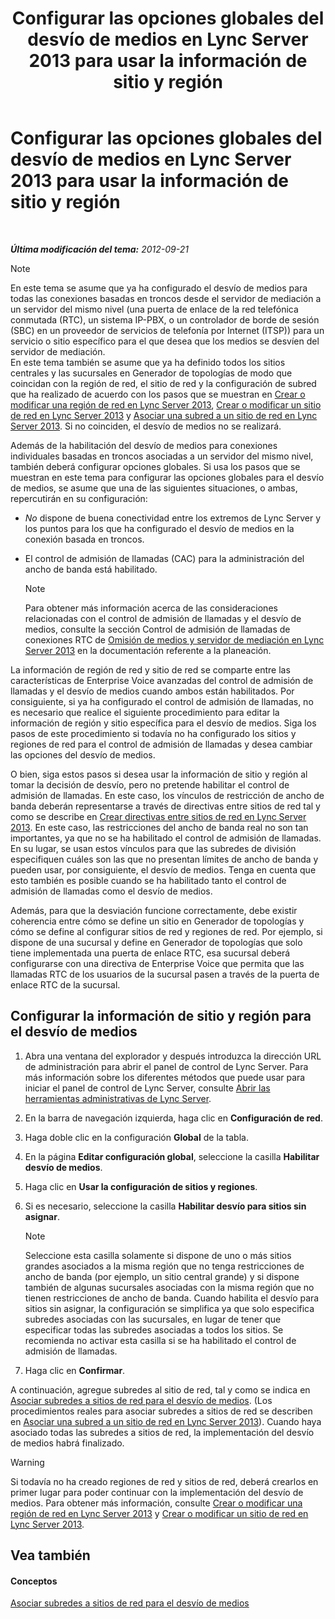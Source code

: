 ﻿---
title: Configurar las opciones globales del desvío de medios en Lync Server 2013 para usar la información de sitio y región
TOCTitle: Configurar las opciones globales del desvío de medios en Lync Server 2013 para usar la información de sitio y región
ms:assetid: 0a21cdf1-f350-49da-b346-70806f256bea
ms:mtpsurl: https://technet.microsoft.com/es-es/library/Gg398150(v=OCS.15)
ms:contentKeyID: 48274377
ms.date: 01/07/2017
mtps_version: v=OCS.15
ms.translationtype: HT
---

# Configurar las opciones globales del desvío de medios en Lync Server 2013 para usar la información de sitio y región

 

_**Última modificación del tema:** 2012-09-21_


> [!NOTE]
> En este tema se asume que ya ha configurado el desvío de medios para todas las conexiones basadas en troncos desde el servidor de mediación a un servidor del mismo nivel (una puerta de enlace de la red telefónica conmutada (RTC), un sistema IP-PBX, o un controlador de borde de sesión (SBC) en un proveedor de servicios de telefonía por Internet (ITSP)) para un servicio o sitio específico para el que desea que los medios se desvíen del servidor de mediación.<BR>En este tema también se asume que ya ha definido todos los sitios centrales y las sucursales en Generador de topologías de modo que coincidan con la región de red, el sitio de red y la configuración de subred que ha realizado de acuerdo con los pasos que se muestran en <A href="lync-server-2013-create-or-modify-a-network-region.md">Crear o modificar una región de red en Lync Server 2013</A>, <A href="lync-server-2013-create-or-modify-a-network-site.md">Crear o modificar un sitio de red en Lync Server 2013</A> y <A href="lync-server-2013-associate-a-subnet-with-a-network-site.md">Asociar una subred a un sitio de red en Lync Server 2013</A>. Si no coinciden, el desvío de medios no se realizará.



Además de la habilitación del desvío de medios para conexiones individuales basadas en troncos asociadas a un servidor del mismo nivel, también deberá configurar opciones globales. Si usa los pasos que se muestran en este tema para configurar las opciones globales para el desvío de medios, se asume que una de las siguientes situaciones, o ambas, repercutirán en su configuración:

  - *No* dispone de buena conectividad entre los extremos de Lync Server y los puntos para los que ha configurado el desvío de medios en la conexión basada en troncos.

  - El control de admisión de llamadas (CAC) para la administración del ancho de banda está habilitado.
    

    > [!NOTE]
    > Para obtener más información acerca de las consideraciones relacionadas con el control de admisión de llamadas y el desvío de medios, consulte la sección Control de admisión de llamadas de conexiones RTC de <A href="lync-server-2013-media-bypass-and-mediation-server.md">Omisión de medios y servidor de mediación en Lync Server 2013</A> en la documentación referente a la planeación.



La información de región de red y sitio de red se comparte entre las características de Enterprise Voice avanzadas del control de admisión de llamadas y el desvío de medios cuando ambos están habilitados. Por consiguiente, si ya ha configurado el control de admisión de llamadas, no es necesario que realice el siguiente procedimiento para editar la información de región y sitio específica para el desvío de medios. Siga los pasos de este procedimiento si todavía no ha configurado los sitios y regiones de red para el control de admisión de llamadas y desea cambiar las opciones del desvío de medios.

O bien, siga estos pasos si desea usar la información de sitio y región al tomar la decisión de desvío, pero no pretende habilitar el control de admisión de llamadas. En este caso, los vínculos de restricción de ancho de banda deberán representarse a través de directivas entre sitios de red tal y como se describe en [Crear directivas entre sitios de red en Lync Server 2013](lync-server-2013-create-network-intersite-policies.md). En este caso, las restricciones del ancho de banda real no son tan importantes, ya que no se ha habilitado el control de admisión de llamadas. En su lugar, se usan estos vínculos para que las subredes de división especifiquen cuáles son las que no presentan límites de ancho de banda y pueden usar, por consiguiente, el desvío de medios. Tenga en cuenta que esto también es posible cuando se ha habilitado tanto el control de admisión de llamadas como el desvío de medios.

Además, para que la desviación funcione correctamente, debe existir coherencia entre cómo se define un sitio en Generador de topologías y cómo se define al configurar sitios de red y regiones de red. Por ejemplo, si dispone de una sucursal y define en Generador de topologías que solo tiene implementada una puerta de enlace RTC, esa sucursal deberá configurarse con una directiva de Enterprise Voice que permita que las llamadas RTC de los usuarios de la sucursal pasen a través de la puerta de enlace RTC de la sucursal.

## Configurar la información de sitio y región para el desvío de medios

1.  Abra una ventana del explorador y después introduzca la dirección URL de administración para abrir el panel de control de Lync Server. Para más información sobre los diferentes métodos que puede usar para iniciar el panel de control de Lync Server, consulte [Abrir las herramientas administrativas de Lync Server](lync-server-2013-open-lync-server-administrative-tools.md).

2.  En la barra de navegación izquierda, haga clic en **Configuración de red**.

3.  Haga doble clic en la configuración **Global** de la tabla.

4.  En la página **Editar configuración global**, seleccione la casilla **Habilitar desvío de medios**.

5.  Haga clic en **Usar la configuración de sitios y regiones**.

6.  Si es necesario, seleccione la casilla **Habilitar desvío para sitios sin asignar**.
    

    > [!NOTE]
    > Seleccione esta casilla solamente si dispone de uno o más sitios grandes asociados a la misma región que no tenga restricciones de ancho de banda (por ejemplo, un sitio central grande) y si dispone también de algunas sucursales asociadas con la misma región que no tienen restricciones de ancho de banda. Cuando habilita el desvío para sitios sin asignar, la configuración se simplifica ya que solo especifica subredes asociadas con las sucursales, en lugar de tener que especificar todas las subredes asociadas a todos los sitios. Se recomienda no activar esta casilla si se ha habilitado el control de admisión de llamadas.



7.  Haga clic en **Confirmar**.

A continuación, agregue subredes al sitio de red, tal y como se indica en [Asociar subredes a sitios de red para el desvío de medios](lync-server-2013-associate-subnets-with-network-sites-for-media-bypass.md). (Los procedimientos reales para asociar subredes a sitios de red se describen en [Asociar una subred a un sitio de red en Lync Server 2013](lync-server-2013-associate-a-subnet-with-a-network-site.md)). Cuando haya asociado todas las subredes a sitios de red, la implementación del desvío de medios habrá finalizado.

> [!WARNING]  
> Si todavía no ha creado regiones de red y sitios de red, deberá crearlos en primer lugar para poder continuar con la implementación del desvío de medios. Para obtener más información, consulte <a href="lync-server-2013-create-or-modify-a-network-region.md">Crear o modificar una región de red en Lync Server 2013</a> y <a href="lync-server-2013-create-or-modify-a-network-site.md">Crear o modificar un sitio de red en Lync Server 2013</a>.



## Vea también

#### Conceptos

[Asociar subredes a sitios de red para el desvío de medios](lync-server-2013-associate-subnets-with-network-sites-for-media-bypass.md)

